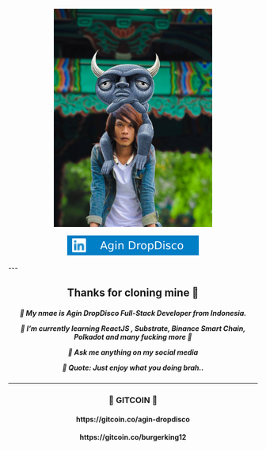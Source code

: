 <p align="center">
<img src="./me.jpg" alt="Agin DropDisco" height="440" width="320">
</p>

<p align="center"> 
<a href="https://linkedin.com/in/agin-dropdisco-5555b7171"><img alt="LinkedIn" src="./linkedin.svg"></a>
</p>
---


<h2 align="center">Thanks for cloning mine 👻</h2>

<h5 align="center">
  
🔭 My nmae is Agin DropDisco Full-Stack Developer from Indonesia.<br />
 
🌱 I’m currently learning ReactJS , Substrate, Binance Smart Chain, Polkadot and many fucking more 🏅<br/>

💬 Ask me anything on my social media<br/>

🌙 Quote: Just enjoy what you doing brah..

</h5>

---

<h3 align="center"> 🥽 GITCOIN  🥽 </h3>
<h4 align="center"> https://gitcoin.co/agin-dropdisco</h4>
<h4 align="center"> https://gitcoin.co/burgerking12</h4>


